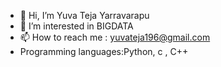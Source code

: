 - 👋 Hi, I’m Yuva Teja Yarravarapu
- 👀 I’m interested in BIGDATA
- 📫 How to reach me : yuvateja196@gmail.com
- Programming languages:Python, c , C++
<!---
YuvaTejaY/YuvaTejaY is a ✨ special ✨ repository because its `README.md` (this file) appears on your GitHub profile.
You can click the Preview link to take a look at your changes.
--->

